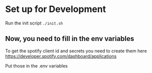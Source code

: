 # Set up for Development

Run the init script
`./init.sh`

## Now, you need to fill in the env variables

To get the spotify client id and secrets you need to create them here https://developer.spotify.com/dashboard/applications

Put those in the .env variables
